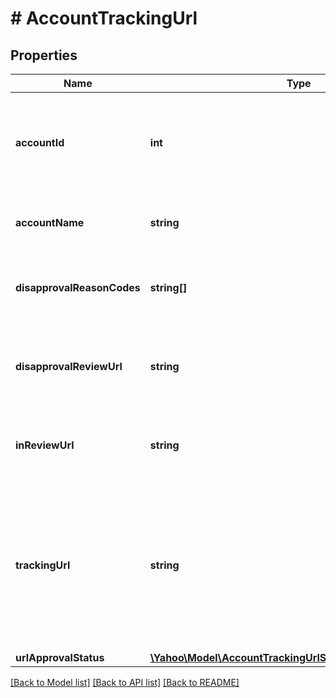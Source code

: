 # # AccountTrackingUrl

## Properties

Name | Type | Description | Notes
------------ | ------------- | ------------- | -------------
**accountId** | **int** | &lt;div lang&#x3D;\&quot;ja\&quot;&gt;アカウントIDです。&lt;br&gt;SET時、このフィールドは必須となります。&lt;/div&gt;&lt;div lang&#x3D;\&quot;en\&quot;&gt;Account ID.&lt;br&gt;This field is required in SET operation.&lt;/div&gt; | [optional] 
**accountName** | **string** | &lt;div lang&#x3D;\&quot;ja\&quot;&gt;アカウント名です。&lt;/div&gt;&lt;div lang&#x3D;\&quot;en\&quot;&gt;Account name.&lt;/div&gt; | [optional] 
**disapprovalReasonCodes** | **string[]** | &lt;div lang&#x3D;\&quot;ja\&quot;&gt;審査否認理由コードです。&lt;/div&gt;&lt;div lang&#x3D;\&quot;en\&quot;&gt;Code of disapproval reason.&lt;/div&gt; | [optional] 
**disapprovalReviewUrl** | **string** | &lt;div lang&#x3D;\&quot;ja\&quot;&gt;審査否認されたトラッキングURLです。&lt;/div&gt;&lt;div lang&#x3D;\&quot;en\&quot;&gt;Tracking URL that has been disapproved.&lt;/div&gt; | [optional] 
**inReviewUrl** | **string** | &lt;div lang&#x3D;\&quot;ja\&quot;&gt;審査中のトラッキングURLです。&lt;/div&gt;&lt;div lang&#x3D;\&quot;en\&quot;&gt;Tracking URL that is in review.&lt;/div&gt; | [optional] 
**trackingUrl** | **string** | &lt;div lang&#x3D;\&quot;ja\&quot;&gt;トラッキングURLです。&lt;br&gt;SET時、このフィールドは省略可能となります。&lt;br&gt;※空で設定すると、既存のトラッキングURLは削除されます。&lt;/div&gt;&lt;div lang&#x3D;\&quot;en\&quot;&gt;Tracking URL.&lt;br&gt;this field is optional in SET operation.&lt;br&gt;*When tag is set blank, existing Tracking URL will be deleted.&lt;/div&gt; | [optional] 
**urlApprovalStatus** | [**\Yahoo\Model\AccountTrackingUrlServiceUrlApprovalStatus**](AccountTrackingUrlServiceUrlApprovalStatus.md) |  | [optional] 

[[Back to Model list]](../../README.md#documentation-for-models) [[Back to API list]](../../README.md#documentation-for-api-endpoints) [[Back to README]](../../README.md)


